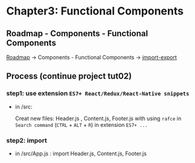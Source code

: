 # Chapter3:  Functional Components

## Roadmap - Components - Functional Components

[Roadmap](https://roadmap.sh/react)    ->    Components - Functional Components    ->    [import-export](https://react.dev/learn/importing-and-exporting-components)

## Process (continue project tut02)

### step1: use extension `ES7+ React/Redux/React-Native snippets`

- in /src:

  Creat new files: Header.js , Content.js, Footer.js with using `rafce` in `Search command` (`CTRL` + `ALT` + `R`) in extension `ES7+ ...`

### step2: import 

- in /src/App.js : import Header.js, Content.js, Footer.js


